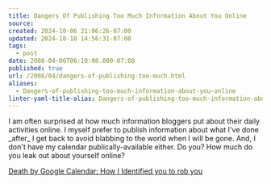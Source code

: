 ```yaml
---
title: Dangers Of Publishing Too Much Information About You Online
source: 
created: 2024-10-06 21:06:26-07:00
updated: 2024-10-10 14:56:31-07:00
tags:
  - post
date: 2008-04-06T06:10:00.000-07:00
published: true
url: /2008/04/dangers-of-publishing-too-much.html
aliases:
  - Dangers-of-publishing-too-much-information-about-you-online
linter-yaml-title-alias: Dangers-of-publishing-too-much-information-about-you-online
---
```



I am often surprised at how much information bloggers put about their daily activities online. I myself prefer to publish information about what I've done \_after\_ I get back to avoid blabbing to the world when I will be gone. And, I don't have my calendar publically-available either. Do you? How much do you leak out about yourself online?  
  
[Death by Google Calendar: How I Identified you to rob you](https://www.dumblittleman.com/2006/09/how-to-get-robbed-killed-or-stalked-by.html)